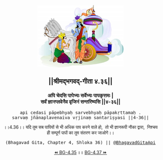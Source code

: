 <center><img src="../../asset/BG.png" alt="#API #bhagavadgitaapi #slok #nodejs #js #api #gitaapi #krishna #hinduism #vedic #ISKCON #shreemadbhagavadgita #technology"/>
<h2>||श्रीमद्‍भगवद्‍-गीता ४.३६||</h2>
<h3>अपि चेदसि पापेभ्यः सर्वेभ्यः पापकृत्तमः |<br/>सर्वं ज्ञानप्लवेनैव वृजिनं सन्तरिष्यसि ||४-३६||</h3>
<pre>api cedasi pāpebhyaḥ sarvebhyaḥ pāpakṛttamaḥ .<br/>sarvaṃ jñānaplavenaiva vṛjinaṃ santariṣyasi ||4-36||</pre>
<p>।।4.36।। यदि तुम सब पापियों से भी अधिक पाप करने वाले हो,  तो भी ज्ञानरूपी नौका द्वारा,  निश्चय ही सम्पूर्ण पापों का तुम संतरण कर जाओगे।।</p>
<pre>(Bhagavad Gita, Chapter 4, Shloka 36) || <a href="https://twitter.com/bhagavadgitaapi">@BhagavadGitaApi</a></pre><a href="../../4/35">⏪  BG-4.35</a><b>        ।।        </b><a href="../../4/37">BG-4.37  ⏩</a></center></center>